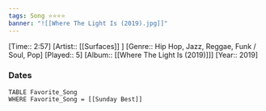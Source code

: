 ```yaml
---
tags: Song ⭐⭐⭐⭐ 
banner: "![[Where The Light Is (2019).jpg]]"
---
```

[Time:: 2:57]
[Artist:: [[Surfaces]] ]
[Genre:: Hip Hop, Jazz, Reggae, Funk / Soul, Pop]
[Played:: 5]
[Album:: [[Where The Light Is (2019)]]]
[Year:: 2019]
### Dates
````dataview
TABLE Favorite_Song
WHERE Favorite_Song = [[Sunday Best]]
````